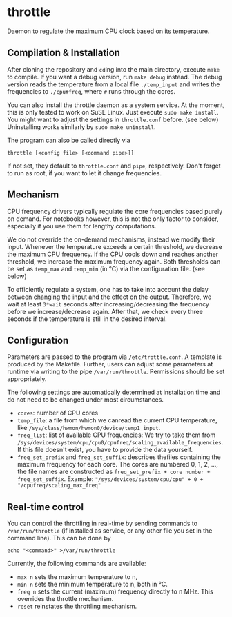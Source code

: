throttle
========

Daemon to regulate the maximum CPU clock based on its temperature.

Compilation & Installation
--------------------------
After cloning the repository and `cd`ing into the main directory, execute `make` to compile. If you want a debug version, run `make debug` instead. The debug version reads the temperature from  a local file `./temp_input` and writes the frequencies to `./cpu#freq`, where `#` runs through the cores.

You can also install the throttle daemon as a system service. At the moment, this is only tested to work on SuSE Linux. Just execute `sudo make install`. You might want to adjust the settings in `throttle.conf` before. (see below) Uninstalling works similarly by `sudo make uninstall`.

The program can also be called directly via

	throttle [<config file> [<command pipe>]]

If not set, they default to `throttle.conf` and `pipe`, respectively. Don't forget to run as root, if you want to let it change frequencies.

Mechanism
---------
CPU frequency drivers typically regulate the core frequencies based purely on demand. For notebooks however, this is not the only factor to consider, especially if you use them for lengthy computations.

We do not override the on-demand mechanisms, instead we modify their input. Whenever the temperature exceeds a certain threshold, we decrease the maximum CPU frequency. If the CPU cools down and reaches another threshold, we increase the maximum frequency again. Both thresholds can be set as `temp_max` and `temp_min` (in °C) via the configuration file. (see below)

To efficiently regulate a system, one has to take into account the delay between changing the input and the effect on the output. Therefore, we wait at least `3*wait` seconds after increasing/decreasing the frequency before we increase/decrease again. After that, we check every three seconds if the temperature is still in the desired interval.

Configuration
-------------
Parameters are passed to the program via `/etc/trottle.conf`. A template is produced by the Makefile. Further, users can adjust some parameters at runtime via writing to the pipe `/var/run/throttle`. Permissions should be set appropriately.

The following settings are automatically determined at installation time and do not need to be changed under most circumstances.
- `cores`: number of CPU cores
- `temp_file`: a file from which we canread the current CPU temperature, like `/sys/class/hwmon/hwmon0/device/temp1_input`.
- `freq_list`: list of available CPU frequencies: We try to take them from `/sys/devices/system/cpu/cpu0/cpufreq/scaling_available_frequencies`. If this file doesn't exist, you have to provide the data yourself.
- `freq_set_prefix` and `freq_set_suffix`: describes thefiles containing the maximum frequency for each core. The cores are numbered 0, 1, 2, ..., the file names are constructed as `freq_set_prefix + core number + freq_set_suffix`. Example: `"/sys/devices/system/cpu/cpu" + 0 + "/cpufreq/scaling_max_freq"`

Real-time control
-----------------
You can control the throttling in real-time by sending commands to `/var/run/throttle` (if installed as service, or any other file you set in the command line). This can be done by

	echo "<command>" >/var/run/throttle

Currently, the following commands are available:

*	`max n` sets the maximum temperature to n,
*	`min n` sets the minimum temperature to n, both in °C.
*	`freq n` sets the current (maximum) frequency directly to n MHz. This overrides the throttle mechanism.
*	`reset` reinstates the throttling mechanism.
